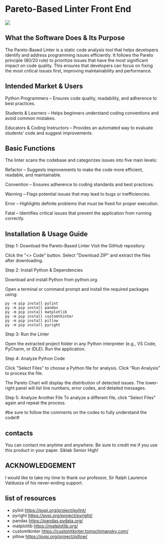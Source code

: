 # Pareto-Based Linter Front End
<img src="https://scontent.fdvo2-1.fna.fbcdn.net/v/t1.6435-9/51453498_1227686170714634_2489554067727056896_n.jpg?_nc_cat=104&ccb=1-7&_nc_sid=833d8c&_nc_eui2=AeHa6kr-2IlD4p3p4SLY7xvejaNrXzgM2gqNo2tfOAzaCnTocK4pYRbr4fvY2cAz0B31BnPE0-4mXZTOWyxnIlbf&_nc_ohc=9OLRDOTbvisQ7kNvwHAmnp1&_nc_oc=AdkgXH1drAh8kICBWS25Y3xvL1CZQM2BJnFTFxPZ9ri0ZZV2ANFmBXyWjA6f6nSwHKE&_nc_zt=23&_nc_ht=scontent.fdvo2-1.fna&_nc_gid=y9q9gRDhlXbJvW1eHBUlAA&oh=00_AfEynjMqkk7GT-boZVD31Ks_oVKEiq6G9JaDnIbSj8Q9ZQ&oe=681E1F9E">

## What the Software Does & Its Purpose
The Pareto-Based Linter is a static code analysis tool that helps developers identify and address programming issues efficiently. It follows the Pareto principle (80/20 rule) to prioritize issues that have the most significant impact on code quality. This ensures that developers can focus on fixing the most critical issues first, improving maintainability and performance.

## Intended Market & Users
Python Programmers – Ensures code quality, readability, and adherence to best practices.

Students & Learners – Helps beginners understand coding conventions and avoid common mistakes.

Educators & Coding Instructors – Provides an automated way to evaluate students’ code and suggest improvements.

## Basic Functions
The linter scans the codebase and categorizes issues into five main levels:

Refactor – Suggests improvements to make the code more efficient, readable, and maintainable.

Convention – Ensures adherence to coding standards and best practices.

Warning – Flags potential issues that may lead to bugs or inefficiencies.

Error – Highlights definite problems that must be fixed for proper execution.

Fatal – Identifies critical issues that prevent the application from running correctly.

## Installation & Usage Guide
Step 1: Download the Pareto-Based Linter
Visit the GitHub repository.

Click the "<> Code" button.
Select "Download ZIP" and extract the files after downloading.

Step 2: Install Python & Dependencies

Download and install Python from python.org.

Open a terminal or command prompt and install the required packages using:
```
py -m pip install pylint
py -m pip install pandas
py -m pip install matplotlib
py -m pip install customtkinter
py -m pip install pillow
py -m pip install pyright
```

Step 3: Run the Linter

Open the extracted project folder in any Python interpreter (e.g., VS Code, PyCharm, or IDLE).
Run the application.

Step 4: Analyze Python Code

Click "Select Files" to choose a Python file for analysis.
Click "Run Analysis" to process the file.

The Pareto Chart will display the distribution of detected issues.
The lower-right panel will list line numbers, error codes, and detailed messages.

Step 5: Analyze Another File
To analyze a different file, click "Select Files" again and repeat the process.

#be sure to follow the comments on the codes to fully understand the code!#

## contacts
You can contact me anytime and anywhere.
Be sure to credit me if you use this product in your paper.
Siklab Senior High!


## ACKNOWLEDGEMENT
I would like to take my time to thank our professor, Sir Ralph Laurence Valdueza of his never-ending support.


## list of resources
- pylint    https://pypi.org/project/pylint/
- pyright https://pypi.org/project/pyright/
- pandas https://pandas.pydata.org/
- matplotlib https://matplotlib.org/
- customtkinter https://customtkinter.tomschimansky.com/
- pillow https://pypi.org/project/pillow/

